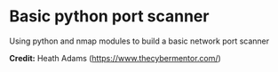 # Basic python port scanner
Using python and nmap modules to build a basic network port scanner

<b>Credit:</b> Heath Adams (https://www.thecybermentor.com/)
